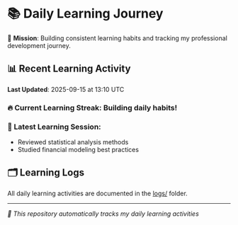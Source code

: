 # 📚 Daily Learning Journey

🎯 **Mission**: Building consistent learning habits and tracking my professional development journey.

## 📊 Recent Learning Activity

**Last Updated**: 2025-09-15 at 13:10 UTC

### 🔥 Current Learning Streak: Building daily habits!

### 📝 Latest Learning Session:
- Reviewed statistical analysis methods
- Studied financial modeling best practices

## 🗂️ Learning Logs

All daily learning activities are documented in the [logs/](./logs/) folder.

---
*🤖 This repository automatically tracks my daily learning activities*
